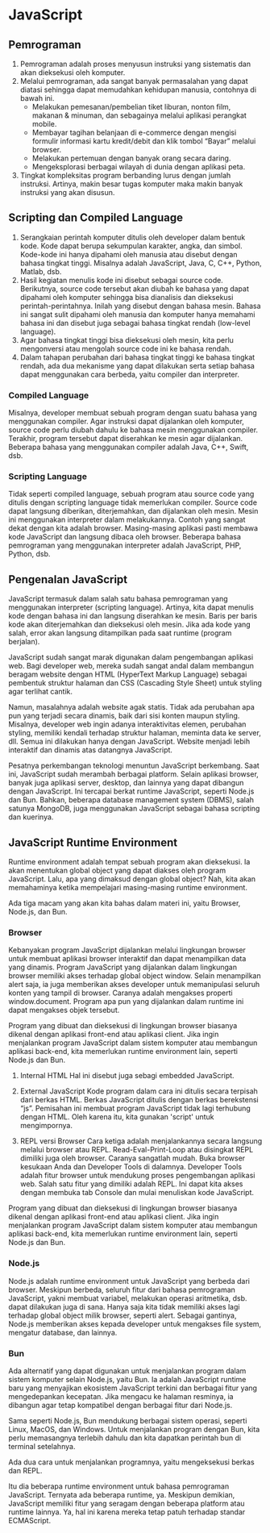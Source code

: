 # JavaScript

## Pemrograman

1. Pemrograman adalah proses menyusun instruksi yang sistematis dan akan dieksekusi oleh komputer.
2. Melalui pemrograman, ada sangat banyak permasalahan yang dapat diatasi sehingga dapat memudahkan kehidupan manusia, contohnya di bawah ini.
   - Melakukan pemesanan/pembelian tiket liburan, nonton film, makanan & minuman, dan sebagainya melalui aplikasi perangkat mobile.
   - Membayar tagihan belanjaan di e-commerce dengan mengisi formulir informasi kartu kredit/debit dan klik tombol “Bayar” melalui browser.
   - Melakukan pertemuan dengan banyak orang secara daring.
   - Mengeksplorasi berbagai wilayah di dunia dengan aplikasi peta.
3. Tingkat kompleksitas program berbanding lurus dengan jumlah instruksi. Artinya, makin besar tugas komputer maka makin banyak instruksi yang akan disusun.

## Scripting dan Compiled Language

1. Serangkaian perintah komputer ditulis oleh developer dalam bentuk kode. Kode dapat berupa sekumpulan karakter, angka, dan simbol. Kode-kode ini hanya dipahami oleh manusia atau disebut dengan bahasa tingkat tinggi. Misalnya adalah JavaScript, Java, C, C++, Python, Matlab, dsb.
2. Hasil kegiatan menulis kode ini disebut sebagai source code. Berikutnya, source code tersebut akan diubah ke bahasa yang dapat dipahami oleh komputer sehingga bisa dianalisis dan dieksekusi perintah-perintahnya. Inilah yang disebut dengan bahasa mesin. Bahasa ini sangat sulit dipahami oleh manusia dan komputer hanya memahami bahasa ini dan disebut juga sebagai bahasa tingkat rendah (low-level language).
3. Agar bahasa tingkat tinggi bisa dieksekusi oleh mesin, kita perlu mengonversi atau mengolah source code ini ke bahasa rendah.
4. Dalam tahapan perubahan dari bahasa tingkat tinggi ke bahasa tingkat rendah, ada dua mekanisme yang dapat dilakukan serta setiap bahasa dapat menggunakan cara berbeda, yaitu compiler dan interpreter.

### Compiled Language

Misalnya, developer membuat sebuah program dengan suatu bahasa yang menggunakan compiler. Agar instruksi dapat dijalankan oleh komputer, source code perlu diubah dahulu ke bahasa mesin menggunakan compiler. Terakhir, program tersebut dapat diserahkan ke mesin agar dijalankan. Beberapa bahasa yang menggunakan compiler adalah Java, C++, Swift, dsb.

### Scripting Language

Tidak seperti compiled language, sebuah program atau source code yang ditulis dengan scripting language tidak memerlukan compiler. Source code dapat langsung diberikan, diterjemahkan, dan dijalankan oleh mesin. Mesin ini menggunakan interpreter dalam melakukannya. Contoh yang sangat dekat dengan kita adalah browser. Masing-masing aplikasi pasti membawa kode JavaScript dan langsung dibaca oleh browser. Beberapa bahasa pemrograman yang menggunakan interpreter adalah JavaScript, PHP, Python, dsb.

## Pengenalan JavaScript

JavaScript termasuk dalam salah satu bahasa pemrograman yang menggunakan interpreter (scripting language). Artinya, kita dapat menulis kode dengan bahasa ini dan langsung diserahkan ke mesin. Baris per baris kode akan diterjemahkan dan dieksekusi oleh mesin. Jika ada kode yang salah, error akan langsung ditampilkan pada saat runtime (program berjalan).

JavaScript sudah sangat marak digunakan dalam pengembangan aplikasi web. Bagi developer web, mereka sudah sangat andal dalam membangun beragam website dengan HTML (HyperText Markup Language) sebagai pembentuk struktur halaman dan CSS (Cascading Style Sheet) untuk styling agar terlihat cantik.

Namun, masalahnya adalah website agak statis. Tidak ada perubahan apa pun yang terjadi secara dinamis, baik dari sisi konten maupun styling. Misalnya, developer web ingin adanya interaktivitas elemen, perubahan styling, memiliki kendali terhadap struktur halaman, meminta data ke server, dll. Semua ini dilakukan hanya dengan JavaScript. Website menjadi lebih interaktif dan dinamis atas datangnya JavaScript.

Pesatnya perkembangan teknologi menuntun JavaScript berkembang. Saat ini, JavaScript sudah merambah berbagai platform. Selain aplikasi browser, banyak juga aplikasi server, desktop, dan lainnya yang dapat dibangun dengan JavaScript. Ini tercapai berkat runtime JavaScript, seperti Node.js dan Bun. Bahkan, beberapa database management system (DBMS), salah satunya MongoDB, juga menggunakan JavaScript sebagai bahasa scripting dan kuerinya.

## JavaScript Runtime Environment

Runtime environment adalah tempat sebuah program akan dieksekusi. Ia akan menentukan global object yang dapat diakses oleh program JavaScript. Lalu, apa yang dimaksud dengan global object? Nah, kita akan memahaminya ketika mempelajari masing-masing runtime environment.

Ada tiga macam yang akan kita bahas dalam materi ini, yaitu Browser, Node.js, dan Bun.

### Browser

Kebanyakan program JavaScript dijalankan melalui lingkungan browser untuk membuat aplikasi browser interaktif dan dapat menampilkan data yang dinamis. Program JavaScript yang dijalankan dalam lingkungan browser memiliki akses terhadap global object window. Selain menampilkan alert saja, ia juga memberikan akses developer untuk memanipulasi seluruh konten yang tampil di browser. Caranya adalah mengakses properti window.document. Program apa pun yang dijalankan dalam runtime ini dapat mengakses objek tersebut.

Program yang dibuat dan dieksekusi di lingkungan browser biasanya dikenal dengan aplikasi front-end atau aplikasi client. Jika ingin menjalankan program JavaScript dalam sistem komputer atau membangun aplikasi back-end, kita memerlukan runtime environment lain, seperti Node.js dan Bun.

1. Internal HTML
   Hal ini disebut juga sebagi embedded JavaScript.

2. External JavaScript
   Kode program dalam cara ini ditulis secara terpisah dari berkas HTML. Berkas JavaScript ditulis dengan berkas berekstensi “js”. Pemisahan ini membuat program JavaScript tidak lagi terhubung dengan HTML. Oleh karena itu, kita gunakan 'script' untuk mengimpornya.

3. REPL versi Browser
   Cara ketiga adalah menjalankannya secara langsung melalui browser atau REPL. Read-Eval-Print-Loop atau disingkat REPL dimiliki juga oleh browser. Caranya sangatlah mudah.
   Buka browser kesukaan Anda dan Developer Tools di dalamnya. Developer Tools adalah fitur browser untuk mendukung proses pengembangan aplikasi web. Salah satu fitur yang dimiliki adalah REPL. Ini dapat kita akses dengan membuka tab Console dan mulai menuliskan kode JavaScript.

Program yang dibuat dan dieksekusi di lingkungan browser biasanya dikenal dengan aplikasi front-end atau aplikasi client. Jika ingin menjalankan program JavaScript dalam sistem komputer atau membangun aplikasi back-end, kita memerlukan runtime environment lain, seperti Node.js dan Bun.

### Node.js

Node.js adalah runtime environment untuk JavaScript yang berbeda dari browser. Meskipun berbeda, seluruh fitur dari bahasa pemrograman JavaScript, yakni membuat variabel, melakukan operasi aritmetika, dsb. dapat dilakukan juga di sana. Hanya saja kita tidak memiliki akses lagi terhadap global object milik browser, seperti alert. Sebagai gantinya, Node.js memberikan akses kepada developer untuk mengakses file system, mengatur database, dan lainnya.

### Bun

Ada alternatif yang dapat digunakan untuk menjalankan program dalam sistem komputer selain Node.js, yaitu Bun. Ia adalah JavaScript runtime baru yang menyajikan ekosistem JavaScript terkini dan berbagai fitur yang mengedepankan kecepatan. Jika mengacu ke halaman resminya, ia dibangun agar tetap kompatibel dengan berbagai fitur dari Node.js.

Sama seperti Node.js, Bun mendukung berbagai sistem operasi, seperti Linux, MacOS, dan Windows. Untuk menjalankan program dengan Bun, kita perlu memasangnya terlebih dahulu dan kita dapatkan perintah bun di terminal setelahnya.

Ada dua cara untuk menjalankan programnya, yaitu mengeksekusi berkas dan REPL.

Itu dia beberapa runtime environment untuk bahasa pemrograman JavaScript. Ternyata ada beberapa runtime, ya. Meskipun demikian, JavaScript memiliki fitur yang seragam dengan beberapa platform atau runtime lainnya. Ya, hal ini karena mereka tetap patuh terhadap standar ECMAScript.
